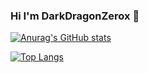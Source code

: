 ### Hi I'm DarkDragonZerox 👋

[![Anurag's GitHub stats](https://github-readme-stats.vercel.app/api?username=DarkDragonZerox)](https://github.com/DarkDragonZerox/github-readme-stats)


[![Top Langs](https://github-readme-stats.vercel.app/api/top-langs/?username=DarkDragonZerox)](https://github.com/DarkDragonZerox/github-readme-stats)
<!--
**DarkDragonZerox/DarkDragonZerox** is a ✨ _special_ ✨ repository because its `README.md` (this file) appears on your GitHub profile.

Here are some ideas to get you started:

- 🔭 I’m currently working on ...
- 🌱 I’m currently learning ...
- 👯 I’m looking to collaborate on ...
- 🤔 I’m looking for help with ...
- 💬 Ask me about ...
- 📫 How to reach me: ...
- 😄 Pronouns: ...
- ⚡ Fun fact: ...
-->
